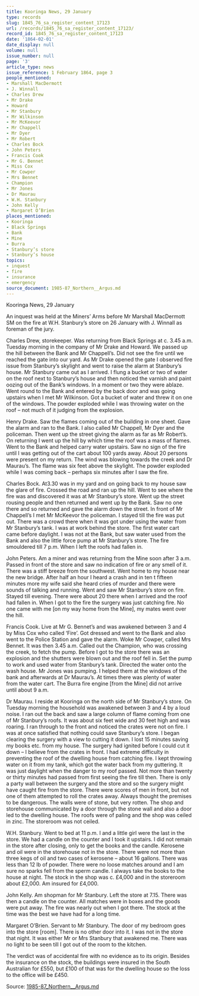 ```yaml
---
title: Kooringa News, 29 January
type: records
slug: 1845_76_sa_register_content_17123
url: /records/1845_76_sa_register_content_17123/
record_id: 1845_76_sa_register_content_17123
date: '1864-02-01'
date_display: null
volume: null
issue_number: null
page: '3'
article_type: news
issue_reference: 1 February 1864, page 3
people_mentioned:
- Marshall MacDermott
- J. Winnall
- Charles Drew
- Mr Drake
- Howard
- Mr Stanbury
- Mr Wilkinson
- Mr McKeevor
- Mr Chappell
- Mr Dyer
- Mr Robert
- Charles Bock
- John Peters
- Francis Cook
- Mr G. Bennet
- Miss Cox
- Mr Cowper
- Mrs Bennet
- Champion
- Mr Jones
- Dr Maurau
- W.H. Stanbury
- John Kelly
- Margaret O’Brien
places_mentioned:
- Kooringa
- Black Springs
- Bank
- Mine
- Burra
- Stanbury’s store
- Stanbury’s house
topics:
- inquest
- fire
- insurance
- emergency
source_document: 1985-87_Northern__Argus.md
---
```


Kooringa News, 29 January

An inquest was held at the Miners’ Arms before Mr Marshall MacDermott SM on the fire at W.H. Stanbury’s store on 26 January with J. Winnall as foreman of the jury.

Charles Drew, storekeeper.  Was returning from Black Springs at c. 3.45 a.m. Tuesday morning in the company of Mr Drake and Howard.  We passed up the hill between the Bank and Mr Chappell’s.  Did not see the fire until we reached the gate into our yard.  As Mr Drake opened the gate I observed fire issue from Stanbury’s skylight and went to raise the alarm at Stanbury’s house. Mr Stanbury came out as I arrived.  I flung a bucket or two of water on the roof next to Stanbury’s house and then noticed the varnish and paint oozing out of the Bank’s windows.  In a moment or two they were ablaze.  Went round to the Bank and entered by the back door and was going upstairs when I met Mr Wilkinson.  Got a bucket of water and threw it on one of the windows.  The powder exploded while I was throwing water on the roof – not much of it judging from the explosion.

Henry Drake.  Saw the flames coming out of the building in one sheet.  Gave the alarm and ran to the Bank.  I also called Mr Chappell, Mr Dyer and the policeman.  Then went up the street giving the alarm as far as Mr Robert’s.  On returning I went up the hill by which time the roof was a mass of flames.  Went to the Bank and helped carry water upstairs.  Saw no sign of the fire until I was getting out of the cart about 100 yards away.  About 20 persons were present on my return.  The wind was blowing towards the creek and Dr Maurau’s.  The flame was six feet above the skylight.  The powder exploded while I was coming back – perhaps six minutes after I saw the fire.

Charles Bock.  At3.30 was in my yard and on going back to my house saw the glare of fire.  Crossed the road and ran up the hill.  Went to see where the fire was and discovered it was at Mr Stanbury’s store.  Went up the street rousing people and then returned and went up by the Bank.  Saw no one there and so returned and gave the alarm down the street.  In front of Mr Chappell’s I met Mr McKeevor the policeman.  I stayed till the fire was put out.  There was a crowd there when it was got under using the water from Mr Stanbury’s tank.  I was at work behind the store.  The first water cart came before daylight. I was not at the Bank, but saw water used from the Bank and also the little force pump at Mr Stanbury’s store.  The fire smouldered till 7 p.m.  When I left the roofs had fallen in.

John Peters.  Am a miner and was returning from the Mine soon after 3 a.m.  Passed in front of the store and saw no indication of fire or any smell of it.  There was a stiff breeze from the southwest.  Went home to my house near the new bridge.  After half an hour I heard a crash and in ten t fifteen minutes more my wife said she heard cries of murder and there were sounds of talking and running.  Went and saw Mr Stanbury’s store on fire.  Stayed till evening.  There were about 20 there when I arrived and the roof had fallen in.  When I got to the fire the surgery was just catching fire.  No one came with me [on my way home from the Mine], my mates went over the hill.

Francis Cook.  Live at Mr G. Bennet’s and was awakened between 3 and 4 by Miss Cox who called ‘Fire’.  Got dressed and went to the Bank and also went to the Police Station and gave the alarm.  Woke Mr Cowper, called Mrs Bennet.  It was then 3.45 a.m.  Called out the Champion, who was crossing the creek, to fetch the pump.  Before I got to the store there was an explosion and the shutters were blown out and the roof fell in.  Set the pump to work and used water from Stanbury’s tank.  Directed the water onto the wash house.  Mr Jones was pumping.  I helped them at the windows of the bank and afterwards at Dr Maurau’s.  At times there was plenty of water from the water cart.  The Burra fire engine [from the Mine] did not arrive until about 9 a.m.

Dr Maurau.  I reside at Kooringa on the north side of Mr Stanbury’s store.  On Tuesday morning the household was awakened between 3 and 4 by a loud noise.  I ran out the back and saw a large column of flame coming from one of Mr Stanbury’s roofs.  It was about six feet wide and 30 feet high and was roaring.  I ran through to the front and noticed the crates were not on fire.  I was at once satisfied that nothing could save Stanbury’s store.  I began clearing the surgery with a view to cutting it down.  I lost 15 minutes saving my books etc. from my house.  The surgery had ignited before I could cut it down – I believe from the crates in front.  I had extreme difficulty in preventing the roof of the dwelling house from catching fire.  I kept throwing water on it from my tank, which got the water back from my guttering.  It was just daylight when the danger to my roof passed.  Not more than twenty or thirty minutes had passed from first seeing the fire till then.  There is only a party wall between the surgery and the store and so the surgery might have caught fire from the store.  There were scores of men in front, but not one of them attempted to roll the crates away.  Always thought the premises to be dangerous.  The walls were of stone, but very rotten.  The shop and storehouse communicated by a door through the stone wall and also a door led to the dwelling house.  The roofs were of paling and the shop was ceiled in zinc.  The storeroom was not ceiled.

W.H. Stanbury.  Went to bed at 11 p.m.  I and a little girl were the last in the store.  We had a candle on the counter and I took it upstairs.  I did not remain in the store after closing, only to get the books and the candle.  Kerosene and oil were in the storehouse not in the store.  There were not more than three kegs of oil and two cases of kerosene – about 16 gallons.  There was less than 12 lb of powder.  There were no loose matches around and I am sure no sparks fell from the sperm candle.  I always take the books to the house at night.  The stock in the shop was c. £4,000 and in the storeroom about £2,000.  Am insured for £4,000.

John Kelly.  Am shopman for Mr Stanbury.  Left the store at 7.15.  There was then a candle on the counter.  All matches were in boxes and the goods were put away.  The fire was nearly out when I got there.  The stock at the time was the best we have had for a long time.

Margaret O’Brien.  Servant to Mr Stanbury.  The door of my bedroom goes into the store [room].  There is no other door into it.  I was not in the store that night.  It was either Mr or Mrs Stanbury that awakened me.  There was no light to be seen till I got out of the room to the kitchen.

The verdict was of accidental fire with no evidence as to its origin.  Besides the insurance on the stock, the buildings were insured in the South Australian for £550, but £100 of that was for the dwelling house so the loss to the office will be £450.

Source: [1985-87_Northern__Argus.md](/downloads/markdown/1985-87_Northern__Argus.md)
